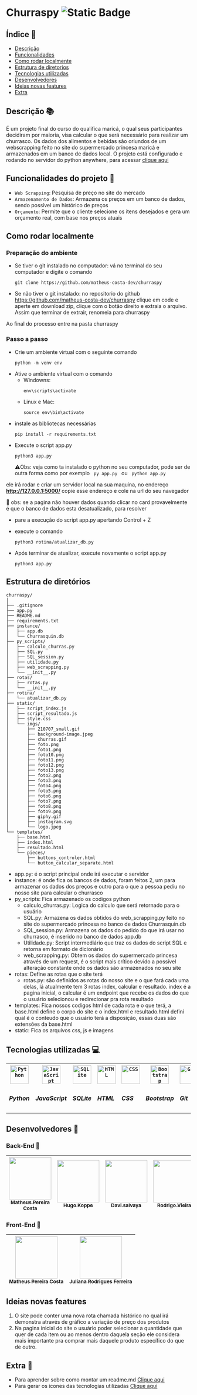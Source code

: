 # Churraspy ![Static Badge](https://img.shields.io/badge/Status-Concluido-green)

## Índice :pushpin:

* [Descrição](#descrição-books)
* [Funcionalidades](#funcionalidades-do-projeto-hammer)
* [Como rodar localmente](#como-rodar-localmente)
* [Estrutura de diretorios](#estrutura-de-diretórios)
* [Tecnologias utilizadas](#tecnologias-utilizadas-computer)
* [Desenvolvedores](#desenvolvedores-construction_worker)
* [Ideias novas features](#ideias-novas-features)
* [Extra](#extra-mag_right)


## Descrição :books:

É um projeto final do curso do qualifica maricá,  o qual seus participantes decidiram por maioria, visa calcular o que será necessário para realizar um churrasco. 
Os dados dos alimentos e bebidas são oriundos de um webscrapping feito no site do supermercado princesa maricá e armazenados em um banco de dados local. 
O projeto está configurado e rodando no servidor do python anywhere, para acessar <a href="https://matheuspc.pythonanywhere.com/"> clique aqui </a>

## Funcionalidades do projeto :hammer:

- `Web Scrapping`: Pesquisa de preço no site do mercado
- `Armazenamento de Dados`: Armazena os preços em um banco de dados, sendo possível um histórico de preços
- `Orçamento`: Permite que o cliente selecione os itens desejados e gera um orçamento real, com base nos preços atuais

## Como rodar localmente

### Preparação do ambiente

* Se tiver o git instalado no computador: vá no terminal do seu computador e digite o comando
    ```{bash}
    git clone https://github.com/matheus-costa-dev/churraspy
    ```
* Se não tiver o git instalado: no repositorio do github https://github.com/matheus-costa-dev/churraspy clique em code e aperte em download zip, clique com o botão direito e extraia o arquivo. Assim que terminar de extrair, renomeia para churraspy

Ao final do processo entre na pasta churraspy

### Passo a passo

* Crie um ambiente virtual com o seguinte comando
    ```{bash}
    python -m venv env
    ```
* Ative o ambiente virtual com o comando
    * Windowns: 
        ```{bash}
        env\scripts\activate
        ```
    * Linux e Mac:
      ```{bash}
      source env\bin\activate
      ```
* instale as bibliotecas necessárias
    ```{bash}
    pip install -r requirements.txt
    ```
* Execute o script app.py
    ```{bash}
    python3 app.py
    ```
    :warning:Obs: veja como ta instalado o python no seu computador, pode ser de outra forma como por exemplo <code> py app.py </code> ou <code> python app.py </code>

ele irá rodar e criar um servidor local na sua maquina, no endereço **http://127.0.0.1:5000/**
copie esse endereço e cole na url do seu navegador

:red_circle: obs: se a pagina não houver dados quando clicar no card provavelmente é que o banco de dados esta desatualizado, para resolver

* pare a execução do script app.py apertando Control + Z
* execute o comando
    ```{bash}
    python3 rotina/atualizar_db.py
    ```
* Após terminar de atualizar, execute novamente o script app.py

    ```{bash}
    python3 app.py
    ```

## Estrutura de diretórios

```
churraspy/
│
├── .gitignore
├── app.py
├── README.md
├── requirements.txt
├── instance/
│   ├── app.db
│   └── Churrasquin.db
├── py_scripts/
│   ├── calculo_churras.py
│   ├── SQL.py
│   ├── SQL_session.py
│   ├── utilidade.py
│   ├── web_scrapping.py
│   └── __init__.py
├── rotas/
│   ├── rotas.py
│   └── __init__.py
├── rotina/
│   └── atualizar_db.py
├── static/
│   ├── script_index.js
│   ├── script_resultado.js
│   ├── style.css
│   └── imgs/
│       ├── 210707_small.gif
│       ├── background-image.jpeg
│       ├── churras.gif
│       ├── foto.png
│       ├── foto1.png
│       ├── foto10.png
│       ├── foto11.png
│       ├── foto12.png
│       ├── foto13.png
│       ├── foto2.png
│       ├── foto3.png
│       ├── foto4.png
│       ├── foto5.png
│       ├── foto6.png
│       ├── foto7.png
│       ├── foto8.png
│       ├── foto9.png
│       ├── giphy.gif
│       ├── instagram.svg
│       └── logo.jpeg
└── templates/
    ├── base.html
    ├── index.html
    ├── resultado.html
    └── pieces/
        ├── buttons_controler.html
        └── button_calcular_separate.html
```

* app.py: é o script principal onde irá executar o servidor
* instance: é onde fica os bancos de dados, foram feitos 2, um para armazenar os dados dos preços e outro para o que a pessoa pediu no nosso site para calcular o churrasco
* py_scripts: Fica armazenado os codigos python
    * calculo_churras.py: Logica do calculo que será retornado para o usuário
    * SQL.py: Armazena os dados obtidos do web_scrapping.py feito no site do supermercado princesa no banco de dados Churrasquin.db
    * SQL_session.py: Armazena os dados do pedido do que irá usar no churrasco, é inserido no banco de dados app.db
    * Utilidade.py: Script intermediário que traz os dados do script SQL e retorna em formato de dicionário
    * web_scrapping.py: Obtem os dados do supermercado princesa através de um request, é o script mais crítico devido a possível alteração constante onde os dados são armazenados no seu site
* rotas: Define as rotas que o site terá
    * rotas.py: são definidos as rotas do nosso site e o que fará cada uma delas, lá atualmente tem 3 rotas index, calcular e resultado. index é a pagina inicial, o calcular é um endpoint que recebe os dados do que o usuário selecionou e redirecionar pra rota resultado
* templates: Fica nossos codigos html de cada rota e o que terá, a base.html define o corpo do site e o index.html e resultado.html defini qual é o conteudo que o usuário terá a disposição, essas duas são extensões da base.html
* static: Fica os arquivos css, js e imagens



## Tecnologias utilizadas :computer:

<div>
    <table>
        <tr>
            <th><code><img width="50" src="https://raw.githubusercontent.com/marwin1991/profile-technology-icons/refs/heads/main/icons/python.png" alt="Python" title="Python"/></code></th>
            <th><code><img width="50" src="https://raw.githubusercontent.com/marwin1991/profile-technology-icons/refs/heads/main/icons/javascript.png" alt="JavaScript" title="JavaScript"/></code></th>
            <th><code><img width="50" src="https://raw.githubusercontent.com/marwin1991/profile-technology-icons/refs/heads/main/icons/sqlite.png" alt="SQLite" title="SQLite"/></code></th>
            <th><code><img width="50" src="https://raw.githubusercontent.com/marwin1991/profile-technology-icons/refs/heads/main/icons/html.png" alt="HTML" title="HTML"/></code></th>
            <th><code><img width="50" src="https://raw.githubusercontent.com/marwin1991/profile-technology-icons/refs/heads/main/icons/css.png" alt="CSS" title="CSS"/></code></th>
            <th><code><img width="50" src="https://raw.githubusercontent.com/marwin1991/profile-technology-icons/refs/heads/main/icons/bootstrap.png" alt="Bootstrap" title="Bootstrap"/></code></th>
            <th><code><img width="50" src="https://raw.githubusercontent.com/marwin1991/profile-technology-icons/refs/heads/main/icons/git.png" alt="Git" title="Git"/></code></th>
            <th><code><img width="50" src="https://raw.githubusercontent.com/marwin1991/profile-technology-icons/refs/heads/main/icons/github.png" alt="GitHub" title="GitHub"/></code></th>
            <th><code><img width="50" src="https://raw.githubusercontent.com/marwin1991/profile-technology-icons/refs/heads/main/icons/pandas.png" alt="Pandas" title="Pandas"/></code></th>
        </tr>
        <tr>
            <td><h5>Python</h5></td>
            <td><h5>JavaScript</h5></td>
            <td><h5>SQLite</h5></td>
            <td><h5>HTML</h5></td>
            <td><h5>CSS</h5></td>
            <td><h5>Bootstrap</h5></td>
            <td><h5>Git</h5></td>
            <td><h5>GitHub</h5></td>
            <td><h5>Pandas</h5></td>
        </tr>
    </table>
</div>

## Desenvolvedores :construction_worker:

### Back-End :wrench:

| [<img loading="lazy" src="https://avatars.githubusercontent.com/matheus-costa-dev" width=115><br><sub>Matheus Pereira Costa</sub>](https://github.com/matheus-costa-dev) | [<img loading="lazy" src="https://avatars.githubusercontent.com/hugokoppe" width=115><br><sub>Hugo Koppe</sub>](https://github.com/hugokoppe) | [<img loading="lazy" src="https://avatars.githubusercontent.com/dvsalvaya" width=115><br><sub>Davi salvaya</sub>](https://github.com/dvsalvaya)  | [<img loading="lazy" src="https://avatars.githubusercontent.com/Rodrigo-Avieira" width=115><br><sub>Rodrigo Vieira</sub>](https://github.com/Rodrigo-Avieira) 
| :---: | :---: | :---: | :---: | 

### Front-End :art:

| [<img loading="lazy" src="https://avatars.githubusercontent.com/matheus-costa-dev" width=115><br><sub>Matheus Pereira Costa</sub>](https://github.com/matheus-costa-dev) | [<img loading="lazy" src="https://avatars.githubusercontent.com/Ju-Rodrigues22" width=115><br><sub>Juliana Rodrigues Ferreira</sub>](https://github.com/Ju-Rodrigues22) 
| :---: | :---: | 

## Ideias novas features

1. O site pode conter uma nova rota chamada histórico no qual irá demonstra através de gráfico a variação de preço dos produtos
2. Na pagina inicial do site o usuário poder selecionar a quantidade que quer de cada item ou ao menos dentro daquela seção ele considera mais importante pra comprar mais daquele produto específico do que de outro.


## Extra :mag_right:

- Para aprender sobre como montar um readme.md <a href="https://www.alura.com.br/artigos/escrever-bom-readme">Clique aqui</a>
- Para gerar os icones das tecnologias utilizadas <a href="https://marwin1991.github.io/profile-technology-icons/">Clique aqui</a> 
